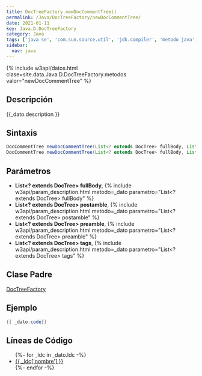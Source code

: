 ```yaml
---
title: DocTreeFactory.newDocCommentTree()
permalink: /Java/DocTreeFactory/newDocCommentTree/
date: 2021-01-11
key: Java.D.DocTreeFactory
category: Java
tags: ['java se', 'com.sun.source.util', 'jdk.compiler', 'metodo java', 'Java 9']
sidebar: 
  nav: java
---
```


{% include w3api/datos.html clase=site.data.Java.D.DocTreeFactory.metodos valor="newDocCommentTree" %}

## Descripción
{{_dato.description }}

## Sintaxis
~~~java
DocCommentTree newDocCommentTree(List<? extends DocTree> fullBody, List<? extends DocTree> tags)
DocCommentTree newDocCommentTree(List<? extends DocTree> fullBody, List<? extends DocTree> tags, List<? extends DocTree> preamble, List<? extends DocTree> postamble)
~~~

## Parámetros
* **List&lt;? extends DocTree&gt; fullBody**,  {% include w3api/param_description.html metodo=_dato parametro="List<? extends DocTree> fullBody" %}
* **List&lt;? extends DocTree&gt; postamble**,  {% include w3api/param_description.html metodo=_dato parametro="List<? extends DocTree> postamble" %}
* **List&lt;? extends DocTree&gt; preamble**,  {% include w3api/param_description.html metodo=_dato parametro="List<? extends DocTree> preamble" %}
* **List&lt;? extends DocTree&gt; tags**,  {% include w3api/param_description.html metodo=_dato parametro="List<? extends DocTree> tags" %}

## Clase Padre
[DocTreeFactory](/Java/DocTreeFactory/)

## Ejemplo
~~~java
{{ _dato.code}}
~~~

## Líneas de Código
<ul>
{%- for _ldc in _dato.ldc -%}
   <li>
       <a href="{{_ldc['url'] }}">{{ _ldc['nombre'] }}</a>
   </li>
{%- endfor -%}
</ul>
